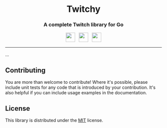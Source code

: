 <div align="center">
    <h1>Twitchy</h1>
	<h3>A complete Twitch library for Go</h3>
</div>

<p align="center">
    <a href="https://codecov.io/gh/kvizyx/chato"><img height="30" src="https://img.shields.io/codecov/c/github/kvizyx/chato?logo=codecov&style=for-the-badge"/></a>
    &nbsp;
    <a href="https://github.com/kvizyx/chato/actions?query=branch%3Amain"><img height="30" src="https://img.shields.io/github/check-runs/kvizyx/chato/main?style=for-the-badge&logo=githubactions&logoColor=white"/></a>
	&nbsp;
	<a href="#"><img height="30" src="https://img.shields.io/badge/made with Go-blue?style=for-the-badge&logo=go&logoColor=white&labelColor=gray"/></a>
</p>

---

...

## Contributing

You are more than welcome to contribute! Where it's possible, please include unit tests for any code that is introduced
by your contribution. It's also helpful if you can include usage examples in the documentation.

## License

This library is distributed under the [MIT](LICENCE) license.
